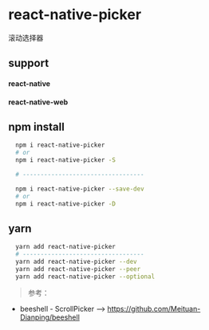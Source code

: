 # react-native-picker

滚动选择器

## support 
#### react-native
#### react-native-web


## npm install
```sh
  npm i react-native-picker
  # or
  npm i react-native-picker -S

  # ----------------------------------

  npm i react-native-picker --save-dev
  # or
  npm i react-native-picker -D
```


## yarn 
```sh
  yarn add react-native-picker
  # ----------------------------------
  yarn add react-native-picker --dev
  yarn add react-native-picker --peer
  yarn add react-native-picker --optional
```

> 参考：
- beeshell - ScrollPicker -->  https://github.com/Meituan-Dianping/beeshell